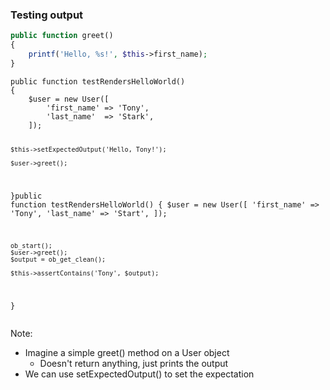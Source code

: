 ### Testing output

```php
public function greet()
{
    printf('Hello, %s!', $this->first_name);
}
```
<!-- .element: class="fragment" data-fragment-index="0" -->

<div class="fragment-replacement">
    <pre class="fragment" data-fragment-index="1"><code class="hljs lang-php fragment fade-out" data-fragment-index="2">public function testRendersHelloWorld()
{
    $user = new User([
        'first_name' => 'Tony',
        'last_name'  => 'Stark',
    ]);

    $this->setExpectedOutput('Hello, Tony!');

    $user->greet();
}</code><code class="hljs lang-php fragment fade-in" data-fragment-index="2">public function testRendersHelloWorld()
{
    $user = new User([
        'first_name' => 'Tony',
        'last_name'  => 'Start',
    ]);

    ob_start();
    $user->greet();
    $output = ob_get_clean();

    $this->assertContains('Tony', $output);
}</code></pre></div>
</div>

Note:

* Imagine a simple greet() method on a User object
    - Doesn't return anything, just prints the output
* We can use setExpectedOutput() to set the expectation
